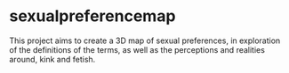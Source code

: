 # sexualpreferencemap
This project aims to create a 3D map of sexual preferences, in exploration of the definitions of the terms, as well as the perceptions and realities around, kink and fetish.
